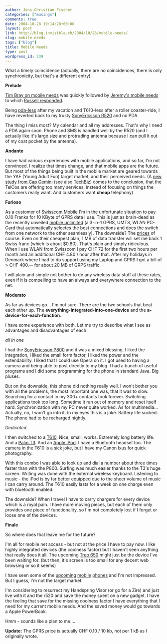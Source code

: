 ```yaml
---
author: Jens-Christian Fischer
categories: ["musings"]
comments: true
date: 2004-10-28 19:14:28+00:00
layout: post
link: http://blog.invisible.ch/2004/10/28/mobile-needs/
slug: mobile-needs
tags: ["blog"]
title: Mobile Needs
type: post
wordpress_id: 339
---
```


What a timely coincidence (actually, there are no coincidences, there is only synchronicity, but that's a different entry):

**Prelude**

[Tim Bray on mobile needs](http://www.tbray.org/ongoing/When/200x/2004/10/26/Mobility) was quickly followed by [Jeremy's mobile needs](http://jeremy.zawodny.com/blog/archives/002883.html) to which [Russell responded](http://www.russellbeattie.com/notebook/1008112.html).

Being [pda-less](/archives/000330.html) after my vacation and T610-less after a roller coaster-ride, I have reverted back to my trusty [SonyEricsson R520](http://www.sonyericsson.com/spg.jsp?cc=ch&lc=de&ver=4000&template=pp1_1_1&zone=pp&lm=pp1&pid=9466) and no PDA.

The thing I miss most? My calendar and all my addresses. That's why I need a PDA again soon. Phone and SMS is handled well by the R520 (and I actually like it's large size and protruding antenna because I can pull it out of my coat pocket by the antenna).

**Andante**

I have had various experiences with mobile applications, and so far, I'm not convinced. I realize that times change, and that mobile apps are the future.  But most of the things being built in the mobile market are geared towards the YAF (Young Adult Fun) target market, and their perceived needs. (A [new study from Cap Gemini]( http://www.de.capgemini.com/servlet/PB/show/1494078/Capgemini_Recharging_Mobile_Innovation.pdf) (see also [TechBiz](http://money.cnn.com/2004/10/27/technology/techinvestor/hellweg/)) comes to the conclusion, that the TelCos are offering too many services, instead of focusing on things the customers really want. And customers want **cheap** telephony)

**Furioso**

As a customer of [Swisscom Mobile](http://www.swisscom-mobile.ch) I'm in the unfortunate situation to pay 0.10 Franks for 10 KByte of GPRS data I use. This is just as brain-dead as the recently unveiled [mobile unlimited](http://www.swisscom-mobile.ch/bus_asp/bus_home.asp?nid=1672&UserLanguage=E&Sitename=BUSINESS) (a 3-in-1 GPRS, UMTS, WLAN PC-Card that automatically selectes the best connections and does the switch from one network to the other seamlessly). The downside? The [prices](http://www.swisscom-mobile.ch/bus_asp/bus_home.asp?nid=2074&UserLanguage=E) of course. Even on their cheapest plan, 1 MB of data transfer will set me back 1 Swiss franc (which is about $0.80). That's plain and simply ridiculous. When I use WLAN from Swisscom I pay CHF 72 for the first two hours per month and an additional CHF 4.80 / hour after that. After my holidays in Denmark where I had to do support using my Laptop and GPRS I got a bill of > CHF 400.-- for about 20 MB of GRPS traffic. 

I will plain and simple not bother to do any wireless data stuff at these rates, even if it is compelling to have an always and everywhere connection to the net.

**Moderato**

As far as devices go... I'm not sure. There are the two schools that beat each other up. The **everything-integrated-into-one-device** and the **a-device-for-each-function**.

I have some experience with both. Let me try to describe what I see as advantages and disadvantages of each:

_all in one_

I had the [SonyEricsson P800](http://www.sonyericsson.com/spg.jsp?cc=ch&lc=de&ver=4000&template=pp1_loader&php=php1_9940&zone=pp&lm=pp1&pid=9940) and it was a mixed blessing. I liked the integration, I liked the small form factor, I liked the power and the extendability. I liked that I could use Opera on it. I got used to having a camera and being able to post directly to my blog. I had a bunch of useful programs and I did some programming for the phone in standard Java. Big pluses.

But on the downside, this phone did nothing really well. I won't bother you with all the problems, the most important one was, that it was to slow. Searching for a contact in my 300+ contacts took forever. Switching applications took too long. Sometime it ran out of memory and reset itself hard. Synchronization with my PC never quite worked. As for multimedia... Actually, no, I won't go into it. In my eyes this is a joke. Battery life sucked. The phone had to be recharged nightly.

_Dedicated_

I then switched to a [T610](http://www.sonyericsson.com/spg.jsp?cc=ch&lc=de&ver=4000&template=pp1_loader&php=php1_10055&zone=pp&lm=pp1&pid=10055). Nice, small, works. Extremely long battery life.
And a [Palm T3](http://www.palmone.com/us/products/handhelds/tungsten-t3/). And an [Apple iPod](http://www.apple.com/ipod/). I have a Bluetooth headset too. The camera in the T610 is a sick joke, but I have my Canon Ixus for quick photography.

With this combo I was able to look up and dial a number about three times faster than with the P800. Surfing was much easier thanks to the T3's huge screen. Writing was done with the external wireless keyboard. Listening to music - the iPod is by far better equipped due to the sheer volume of music I can carry around. The T610 easily lasts for a week on one charge even with bluetooth enabled.

The downside? When I travel I have to carry chargers for every device which is a royal pain. I have more moving pieces, but each of them only provides one piece of functionality, so I'm not completely lost if I forget or loose one of the devices.

**Finale**

So where does that leave me for the future? 

I'm all for mobile net access - but not at the price I have to pay now.
I like highly integrated devices (the coolness factor) but I haven't seen anything that really does it all. The upcoming [Treo 650](http://www.palmone.com/us/products/smart-phones/treo650/) might just be the device I've been waiting for. (but then, it's screen is too small for any decent web browsing or so it seems)

I have seen some of the [upcoming](http://www.sonyericsson.com/spg.jsp?cc=ch&lc=de&ver=4000&template=pp1_loader&php=php1_10205&zone=pp&lm=pp1&pid=10205) [mobile](http://www.mobilegazette.com/sharp-902.htm) [phones](http://www.phoneyworld.com/handsets/specs.aspx?phone=motorola_v980) and I'm not impressed. But I guess, I'm not the target market.

I'm considering to resurrect my Handspring Visor (or go for a Zire) and just live with it and the r520 and save the money spent on a new gadget. I have the feeling that save for the missing coolness factor I have everything that I need for my current mobile needs. And the saved money would go towards a Apple PowerBook.

Hmm - sounds like a plan to me....

**Update:** The GPRS price is actually CHF 0.10 / 10 kb, not per 1 kB as I originally wrote.
